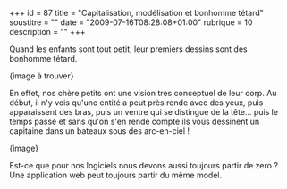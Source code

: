 +++
id = 87
title = "Capitalisation, modélisation et bonhomme tétard"
soustitre = ""
date = "2009-07-16T08:28:08+01:00"
rubrique = 10
description = ""
+++

<div class="chapo"></div>
Quand les enfants sont tout petit, leur premiers dessins sont des bonhomme tétard. 

{image à trouver}

En effet, nos chère petits ont une vision très conceptuel de leur corp. Au début, il n'y vois qu'une entité a peut près ronde avec des yeux, puis apparaissent des bras, puis un ventre qui se distingue de la tête... puis le temps passe et sans qu'on s'en rende compte ils vous dessinent un capitaine dans un bateaux sous des arc-en-ciel !

{image}

Est-ce que pour nos logiciels nous devons aussi toujours partir de zero ? Une application web peut toujours partir du même model.